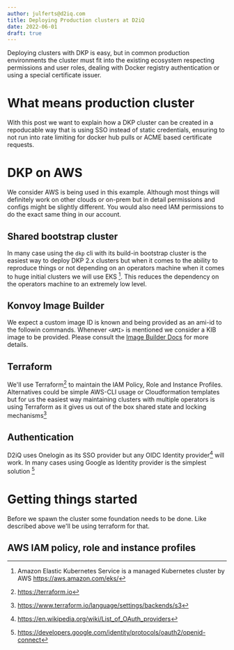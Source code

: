 ```yaml
---
author: julferts@d2iq.com
title: Deploying Production clusters at D2iQ
date: 2022-06-01
draft: true
---
```


Deploying clusters with DKP is easy, but in common production environments the cluster must fit into the existing ecosystem respecting permissions and user roles, dealing with Docker registry authentication or using a special certificate issuer.

# What means production cluster
With this post we want to explain how a DKP cluster can be created in a repoducable way that is using SSO instead of static credentials, ensuring to not run into rate limiting for docker hub pulls or ACME based certificate requests.


# DKP on AWS
We consider AWS is being used in this example. Although most things will definitely work on other clouds or on-prem but in detail permissions and configs might be slightly different. You would also need IAM permissions to do the exact same thing in our account.

## Shared bootstrap cluster
In many case using the `dkp` cli with its build-in bootstrap cluster is the easiest way to deploy DKP 2.x clusters but when it comes to the ability to reproduce things or not depending on an operators machine when it comes to huge initial clusters we will use EKS [^1]. This reduces the dependency on the operators machine to an extremely low level.

## Konvoy Image Builder
We expect a custom image ID is known and being provided as an ami-id to the followin commands. Whenever `<AMI>` is mentioned we consider a KIB image to be provided.
Please consult the [Image Builder Docs](https://docs.d2iq.com/dkp/konvoy/2.2/image-builder/) for more details.

## Terraform
We'll use Terraform[^2] to maintain the IAM Policy, Role and Instance Profiles. Alternatives could be simple AWS-CLI usage or Cloudformation templates but for us the easiest way maintaining clusters with multiple operators is using Terraform as it gives us out of the box shared state and locking mechanisms[^3]

## Authentication
D2iQ uses Onelogin as its SSO provider but any OIDC Identity provider[^4] will work. In many cases using Google as Identity provider is the simplest solution [^5]


# Getting things started
Before we spawn the cluster some foundation needs to be done. Like described above we'll be using terraform for that.


## AWS IAM policy, role and instance profiles


[^1]: Amazon Elastic Kubernetes Service is a managed Kubernetes cluster by AWS https://aws.amazon.com/eks/
[^2]: https://terraform.io
[^3]: https://www.terraform.io/language/settings/backends/s3
[^4]: https://en.wikipedia.org/wiki/List_of_OAuth_providers
[^5]: https://developers.google.com/identity/protocols/oauth2/openid-connect
